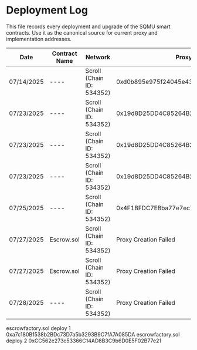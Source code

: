 # Deployment Log

This file records every deployment and upgrade of the SQMU smart contracts. Use it as the canonical source for current proxy and implementation addresses.

| Date | Contract Name | Network | Proxy Address | Implementation Address | ABI Version | URLs |
| ---- | ------- | ------- | ------------- | ---------------------- | ----------- | ---- |
| 07/14/2025 | ---- | Scroll (Chain ID: 534352)| 0xd0b895e975f24045e43d788d42BD938b78666EC8 | 0x3e1F22083D2148c386fBf1329508D003149C5032 | Version 1 | https://scrollscan.com/address/0xd0b895e975f24045e43d788d42bd938b78666ec8 , https://scrollscan.com/address/0x3e1F22083D2148c386fBf1329508D003149C5032 |
| 07/23/2025 | ---- | Scroll (Chain ID: 534352) | 0x19d8D25DD4C85264B2AC502D66aEE113955b8A07 | 0xfFcd5195b4a6474dcb9F7b1B69BB592712e94C0a | Version 1 | https://scrollscan.com/address/0x19d8D25DD4C85264B2AC502D66aEE113955b8A07 , https://scrollscan.com/address/0xfFcd5195b4a6474dcb9F7b1B69BB592712e94C0a |
| 07/23/2025 | ---- | Scroll (Chain ID: 534352) | 0x19d8D25DD4C85264B2AC502D66aEE113955b8A07 | 0x5904b7c3f67be7cbe41582cc46b9082884d7abe5 | Version 2 | https://scrollscan.com/address/0x19d8D25DD4C85264B2AC502D66aEE113955b8A07 , https://scrollscan.com/address/0x5904b7c3f67be7cbe41582cc46b9082884d7abe5 |
| 07/23/2025 | ---- | Scroll (Chain ID: 534352) | 0x19d8D25DD4C85264B2AC502D66aEE113955b8A07 | 0x78ac6727ab888d8a2195ec53963b1f90d9f0076d | Version 3 | https://scrollscan.com/address/0x19d8D25DD4C85264B2AC502D66aEE113955b8A07 , https://scrollscan.com/address/0x78ac6727ab888d8a2195ec53963b1f90d9f0076d |
| 07/25/2025 | ---- | Scroll (Chain ID: 534352) | 0x4F1BFDC7EBba77e7ec76C6AEbE81C0e84d28470B | 0x226691B391a0e092056F69CbC24a99dec63150ab | Version 1 | https://scrollscan.com/address/0x4F1BFDC7EBba77e7ec76C6AEbE81C0e84d28470B , https://scrollscan.com/address/0x226691B391a0e092056F69CbC24a99dec63150ab |
| 07/27/2025 | Escrow.sol | Scroll (Chain ID: 534352) | Proxy Creation Failed | 0x17E17099d857cDa91341d9D180bf310440B4f7A4 | Version 1 | https://scrollscan.com/address/ProxyCreationFailed , https://scrollscan.com/address/0x17E17099d857cDa91341d9D180bf310440B4f7A4 |
| 07/27/2025 | Escrow.sol | Scroll (Chain ID: 534352) | Proxy Creation Failed | 0x17E17099d857cDa91341d9D180bf310440B4f7A4 | Version 1 | https://scrollscan.com/address/ProxyCreationFailed , https://scrollscan.com/address/0x17E17099d857cDa91341d9D180bf310440B4f7A4 |
| 07/28/2025 | ---- | Scroll (Chain ID: 534352) | Proxy Creation Failed | 0x5471E09c5eE5244291dA4a9acAac6F47BfEdC70C | Version 1 | https://scrollscan.com/address/ProxyCreationFailed , https://scrollscan.com/address/0x5471E09c5eE5244291dA4a9acAac6F47BfEdC70C |



 escrowfactory.sol deploy 1 0xa7c180B1538b2BDc73D7a5b3293B9C7fA7A085DA escrowfactory.sol deploy 2 0xCC562e273c53366C14AD8B3C9b6D0E5F02B77e21
